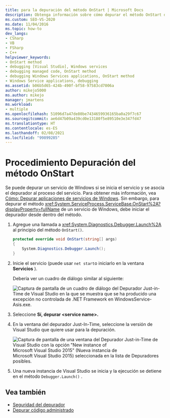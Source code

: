 ```yaml
---
title: para la depuración del método OnStart | Microsoft Docs
description: Obtenga información sobre cómo depurar el método OnStart de un servicio de Windows en Visual Studio; para ello, inicie el depurador desde dentro del método.
ms.custom: SEO-VS-2020
ms.date: 11/04/2016
ms.topic: how-to
dev_langs:
- CSharp
- VB
- FSharp
- C++
helpviewer_keywords:
- OnStart method
- debugging [Visual Studio], Windows services
- debugging managed code, OnStart method
- debugging Windows Services applications, OnStart method
- Windows Service applications, debugging
ms.assetid: b06b5d65-424b-490f-bf58-97583cd7006a
author: mikejo5000
ms.author: mikejo
manager: jmartens
ms.workload:
- multiple
ms.openlocfilehash: 51096d7a47de80be7434659936165ba0a29f7c67
ms.sourcegitcommit: ae6d47b09a439cd0e13180f5e89510e3e347fd47
ms.translationtype: HT
ms.contentlocale: es-ES
ms.lasthandoff: 02/08/2021
ms.locfileid: "99899285"
---
```

# <a name="how-to-debug-the-onstart-method"></a>Procedimiento Depuración del método OnStart
Se puede depurar un servicio de Windows si se inicia el servicio y se asocia el depurador al proceso del servicio. Para obtener más información, vea [Cómo: Depurar aplicaciones de servicios de Windows](/dotnet/framework/windows-services/how-to-debug-windows-service-applications). Sin embargo, para depurar el método <xref:System.ServiceProcess.ServiceBase.OnStart%2A?displayProperty=fullName> de un servicio de Windows, debe iniciar el depurador desde dentro del método.

1. Agregue una llamada a <xref:System.Diagnostics.Debugger.Launch%2A> al principio del método `OnStart()`.

    ```csharp
    protected override void OnStart(string[] args)
    {
        System.Diagnostics.Debugger.Launch();
    }
    ```

2. Inicie el servicio (puede usar `net start`o iniciarlo en la ventana **Servicios** ).

    Debería ver un cuadro de diálogo similar al siguiente:

    ![Captura de pantalla de un cuadro de diálogo del Depurador Just-in-Time de Visual Studio en la que se muestra que se ha producido una excepción no controlada de .NET Framework en WindowsService-Asis.exe.](../debugger/media/onstartdebug.png)

3. Seleccione **Sí, depurar \<service name>.**

4. En la ventana del depurador Just-In-Time, seleccione la versión de Visual Studio que quiere usar para la depuración.

    ![Captura de pantalla de una ventana del Depurador Just-in-Time de Visual Studio con la opción "New instance of Microsoft Visual Studio 2015" (Nueva instancia de Microsoft Visual Studio 2015) seleccionada en la lista de Depuradores posibles.](../debugger/media/justintimedebugger.png)

5. Una nueva instancia de Visual Studio se inicia y la ejecución se detiene en el método `Debugger.Launch()` .

## <a name="see-also"></a>Vea también
- [Seguridad del depurador](../debugger/debugger-security.md)
- [Depurar código administrado](../debugger/debugging-managed-code.md)
